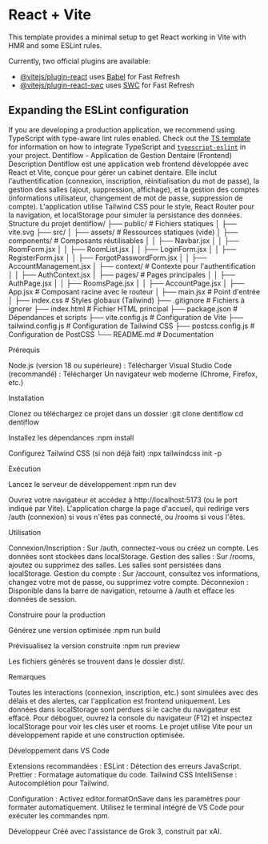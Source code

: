 # React + Vite

This template provides a minimal setup to get React working in Vite with HMR and some ESLint rules.

Currently, two official plugins are available:

- [@vitejs/plugin-react](https://github.com/vitejs/vite-plugin-react/blob/main/packages/plugin-react) uses [Babel](https://babeljs.io/) for Fast Refresh
- [@vitejs/plugin-react-swc](https://github.com/vitejs/vite-plugin-react/blob/main/packages/plugin-react-swc) uses [SWC](https://swc.rs/) for Fast Refresh

## Expanding the ESLint configuration

If you are developing a production application, we recommend using TypeScript with type-aware lint rules enabled. Check out the [TS template](https://github.com/vitejs/vite/tree/main/packages/create-vite/template-react-ts) for information on how to integrate TypeScript and [`typescript-eslint`](https://typescript-eslint.io) in your project.
Dentiflow - Application de Gestion Dentaire (Frontend)
Description
Dentiflow est une application web frontend développée avec React et Vite, conçue pour gérer un cabinet dentaire. Elle inclut l'authentification (connexion, inscription, réinitialisation du mot de passe), la gestion des salles (ajout, suppression, affichage), et la gestion des comptes (informations utilisateur, changement de mot de passe, suppression de compte). L'application utilise Tailwind CSS pour le style, React Router pour la navigation, et localStorage pour simuler la persistance des données.
Structure du projet
dentiflow/
├── public/                  # Fichiers statiques
│   ├── vite.svg
├── src/
│   ├── assets/              # Ressources statiques (vide)
│   ├── components/          # Composants réutilisables
│   │   ├── Navbar.jsx
│   │   ├── RoomForm.jsx
│   │   ├── RoomList.jsx
│   │   ├── LoginForm.jsx
│   │   ├── RegisterForm.jsx
│   │   ├── ForgotPasswordForm.jsx
│   │   ├── AccountManagement.jsx
│   ├── context/             # Contexte pour l'authentification
│   │   ├── AuthContext.jsx
│   ├── pages/               # Pages principales
│   │   ├── AuthPage.jsx
│   │   ├── RoomsPage.jsx
│   │   ├── AccountPage.jsx
│   ├── App.jsx              # Composant racine avec le routeur
│   ├── main.jsx             # Point d'entrée
│   ├── index.css            # Styles globaux (Tailwind)
├── .gitignore               # Fichiers à ignorer
├── index.html               # Fichier HTML principal
├── package.json             # Dépendances et scripts
├── vite.config.js           # Configuration de Vite
├── tailwind.config.js       # Configuration de Tailwind CSS
├── postcss.config.js        # Configuration de PostCSS
└── README.md                # Documentation

Prérequis

Node.js (version 18 ou supérieure) : Télécharger
Visual Studio Code (recommandé) : Télécharger
Un navigateur web moderne (Chrome, Firefox, etc.)

Installation

Clonez ou téléchargez ce projet dans un dossier :git clone <votre-repo-url> dentiflow
cd dentiflow


Installez les dépendances :npm install


Configurez Tailwind CSS (si non déjà fait) :npx tailwindcss init -p



Exécution

Lancez le serveur de développement :npm run dev


Ouvrez votre navigateur et accédez à http://localhost:5173 (ou le port indiqué par Vite).
L'application charge la page d'accueil, qui redirige vers /auth (connexion) si vous n'êtes pas connecté, ou /rooms si vous l'êtes.

Utilisation

Connexion/Inscription : Sur /auth, connectez-vous ou créez un compte. Les données sont stockées dans localStorage.
Gestion des salles : Sur /rooms, ajoutez ou supprimez des salles. Les salles sont persistées dans localStorage.
Gestion du compte : Sur /account, consultez vos informations, changez votre mot de passe, ou supprimez votre compte.
Déconnexion : Disponible dans la barre de navigation, retourne à /auth et efface les données de session.

Construire pour la production

Générez une version optimisée :npm run build


Prévisualisez la version construite :npm run preview


Les fichiers générés se trouvent dans le dossier dist/.

Remarques

Toutes les interactions (connexion, inscription, etc.) sont simulées avec des délais et des alertes, car l'application est frontend uniquement.
Les données dans localStorage sont perdues si le cache du navigateur est effacé.
Pour déboguer, ouvrez la console du navigateur (F12) et inspectez localStorage pour voir les clés user et rooms.
Le projet utilise Vite pour un développement rapide et une construction optimisée.

Développement dans VS Code

Extensions recommandées :
ESLint : Détection des erreurs JavaScript.
Prettier : Formatage automatique du code.
Tailwind CSS IntelliSense : Autocomplétion pour Tailwind.


Configuration :
Activez editor.formatOnSave dans les paramètres pour formater automatiquement.
Utilisez le terminal intégré de VS Code pour exécuter les commandes npm.



Développeur
Créé avec l'assistance de Grok 3, construit par xAI.
